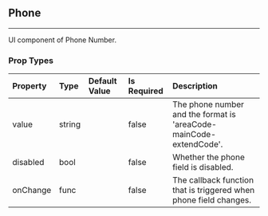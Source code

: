 ## Phone 
---
UI component of Phone Number.

### Prop Types
Property | Type | Default Value | Is Required | Description
:--- | :--- | :--- | :--- | :---
value|string|&ensp;|false|The phone number and the format is 'areaCode-mainCode-extendCode'.
disabled|bool|&ensp;|false|Whether the phone field is disabled.
onChange|func|&ensp;|false|The callback function that is triggered when phone field changes.